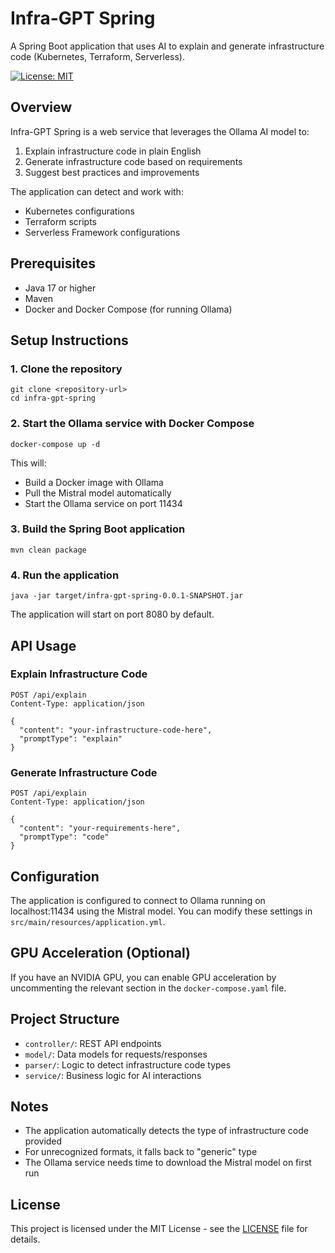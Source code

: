 # Infra-GPT Spring

A Spring Boot application that uses AI to explain and generate infrastructure code (Kubernetes, Terraform, Serverless).

[![License: MIT](https://img.shields.io/badge/License-MIT-yellow.svg)](https://opensource.org/licenses/MIT)

## Overview

Infra-GPT Spring is a web service that leverages the Ollama AI model to:
1. Explain infrastructure code in plain English
2. Generate infrastructure code based on requirements
3. Suggest best practices and improvements

The application can detect and work with:
- Kubernetes configurations
- Terraform scripts
- Serverless Framework configurations

## Prerequisites

- Java 17 or higher
- Maven
- Docker and Docker Compose (for running Ollama)

## Setup Instructions

### 1. Clone the repository

```
git clone <repository-url>
cd infra-gpt-spring
```

### 2. Start the Ollama service with Docker Compose

```
docker-compose up -d
```

This will:
- Build a Docker image with Ollama
- Pull the Mistral model automatically
- Start the Ollama service on port 11434

### 3. Build the Spring Boot application

```
mvn clean package
```

### 4. Run the application

```
java -jar target/infra-gpt-spring-0.0.1-SNAPSHOT.jar
```

The application will start on port 8080 by default.

## API Usage

### Explain Infrastructure Code

```
POST /api/explain
Content-Type: application/json

{
  "content": "your-infrastructure-code-here",
  "promptType": "explain"
}
```

### Generate Infrastructure Code

```
POST /api/explain
Content-Type: application/json

{
  "content": "your-requirements-here",
  "promptType": "code"
}
```

## Configuration

The application is configured to connect to Ollama running on localhost:11434 using the Mistral model.
You can modify these settings in `src/main/resources/application.yml`.

## GPU Acceleration (Optional)

If you have an NVIDIA GPU, you can enable GPU acceleration by uncommenting the relevant section in the `docker-compose.yaml` file.

## Project Structure

- `controller/`: REST API endpoints
- `model/`: Data models for requests/responses
- `parser/`: Logic to detect infrastructure code types
- `service/`: Business logic for AI interactions

## Notes

- The application automatically detects the type of infrastructure code provided
- For unrecognized formats, it falls back to "generic" type
- The Ollama service needs time to download the Mistral model on first run

## License

This project is licensed under the MIT License - see the [LICENSE](LICENSE) file for details.